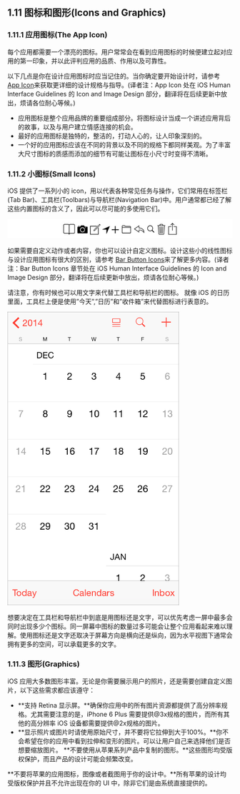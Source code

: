 ## 1.11 图标和图形(Icons and Graphics)
### 1.11.1 应用图标(The App Icon)
每个应用都需要一个漂亮的图标。用户常常会在看到应用图标的时候便建立起对应用的第一印象，并以此评判应用的品质、作用以及可靠性。

以下几点是你在设计应用图标时应当记住的。当你确定要开始设计时，请参考  [App Icon](https://developer.apple.com/library/ios/documentation/userexperience/conceptual/mobilehig/AppIcons.html#//apple_ref/doc/uid/TP40006556-CH19-SW1)来获取更详细的设计规格与指导。(译者注：App Icon 处在 iOS Human Interface Guidelines 的 Icon and Image Design 部分，翻译将在后续更新中放出，烦请各位耐心等候。)

- 应用图标是整个应用品牌的重要组成部分。将图标设计当成一个讲述应用背后的故事，以及与用户建立情感连接的机会。
- 最好的应用图标是独特的，整洁的，打动人心的，让人印象深刻的。
- 一个好的应用图标应该在不同的背景以及不同的规格下都同样美观。为了丰富大尺寸图标的质感而添加的细节有可能让图标在小尺寸时变得不清晰。
### 1.11.2 小图标(Small Icons)
iOS 提供了一系列小的 icon，用以代表各种常见任务与操作，它们常用在标签栏(Tab Bar)、工具栏(Toolbars)与导航栏(Navigation Bar)中。用户通常都已经了解这些内置图标的含义了，因此可以尽可能的多使用它们。

![](images/12.jpg)

如果需要自定义动作或者内容，你也可以设计自定义图标。设计这些小的线性图标与设计应用图标有很大的区别，请参考 [Bar Button Icons](https://developer.apple.com/library/ios/documentation/userexperience/conceptual/mobilehig/BarIcons.html#//apple_ref/doc/uid/TP40006556-CH21-SW1)来了解更多内容。(译者注：Bar Button Icons 章节处在 iOS Human Interface Guidelines 的 Icon and Image Design 部分，翻译将在后续更新中放出，烦请各位耐心等候。)

请注意，你有时候也可以用文字来代替工具栏和导航栏的图标。 就像 iOS 的日历里面，工具栏上便是使用”今天”,”日历”和”收件箱”来代替图标进行表意的。

![](images/39.png)

想要决定在工具栏和导航栏中到底是用图标还是文字，可以优先考虑一屏中最多会同时出现多少个图标。同一屏幕中图标的数量过多可能会让整个应用看起来难以理解。使用图标还是文字还取决于屏幕方向是横向还是纵向，因为水平视图下通常会拥有更多的空间，可以承载更多的文字。

### 1.11.3 图形(Graphics)
iOS 应用大多数图形丰富。无论是你需要展示用户的照片，还是需要创建自定义图片，以下这些需求都应该遵守：

- **支持 Retina 显示屏。**确保你应用中的所有图片资源都提供了高分辨率规格。尤其需要注意的是，iPhone 6 Plus 需要提供@3x规格的图片，而所有其他的高分辨率 iOS 设备都需要提供@2x规格的图片。
- **显示照片或图片时请使用原始尺寸，并不要将它拉伸到大于100%。**你不会希望在你的应用中看到拉伸和变形的图片。可以让用户自己来选择他们是否想要缩放图片。
**不要使用从苹果系列产品中复制的图形。**这些图形均受版权保护，而且产品的设计可能会频繁改变。

**不要将苹果的应用图标，图像或者截图用于你的设计中。**所有苹果的设计均受版权保护并且不允许出现在你的 UI 中，除非它们是由系统直接提供的。